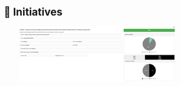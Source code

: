 # 🔆 Initiatives

<figure><img src="../../.gitbook/assets/image (45).png" alt=""><figcaption></figcaption></figure>
